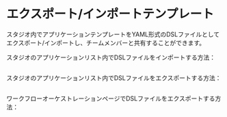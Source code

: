 # エクスポート/インポートテンプレート

スタジオ内でアプリケーションテンプレートをYAML形式のDSLファイルとしてエクスポート/インポートし、チームメンバーと共有することができます。

スタジオのアプリケーションリスト内でDSLファイルをインポートする方法：

<figure><img src="https://assets-docs.dify.ai//img/jp/workflow/9493a0045a5bad1accbd18ce995ee4b9.webp" alt=""><figcaption></figcaption></figure>

スタジオのアプリケーションリスト内でDSLファイルをエクスポートする方法：

<figure><img src="https://assets-docs.dify.ai//img/jp/workflow/1bce63740febd63397a843768f8a76e4.webp" alt=""><figcaption></figcaption></figure>

ワークフローオーケストレーションページでDSLファイルをエクスポートする方法：

<figure><img src="https://assets-docs.dify.ai//img/jp/workflow/b2bc23f3b09f570fce58b5af6539c35d.webp" alt=""><figcaption></figcaption></figure>

